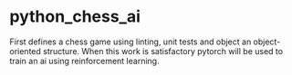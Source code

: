 # python_chess_ai
First defines a chess game using linting, unit tests and object an object-oriented structure. When this work is satisfactory pytorch will be used to train an ai using reinforcement learning.
